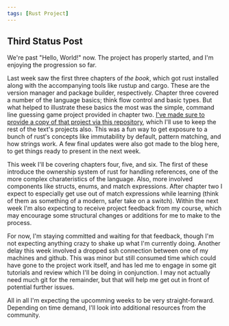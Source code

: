 ```yaml
---
tags: [Rust Project]
---
```

## Third Status Post

We're past "Hello, World!" now. The project has properly started, and I'm enjoying the progression so far. 

Last week saw the first three chapters of *the book*, which got rust installed along with the accompanying tools like rustup and cargo. These are the version manager and package builder, respectively. Chapter three covered a number of the language basics; think flow control and basic types. But what helped to illustrate these basics the most was the simple, command line guessing game project provided in chapter two. [I've made sure to provide a copy of that project via this repository](https://github.com/SDeanEgan/rust-lang.book), which I'll use to keep the rest of the text's projects also. This was a fun way to get exposure to a bunch of rust's concepts like immutability by default, pattern matching, and how strings work. A few final updates were also got made to the blog here, to get things ready to present in the next week. 

This week I'll be covering chapters four, five, and six. The first of these introduce the ownership system of rust for handling references, one of the more complex charateristics of the language. Also, more involved components like structs, enums, and match expressions. After chapter two I expect to especially get use out of match expressions while learning (think of them as something of a modern, safer take on a switch). Within the next week I'm also expecting to receive project feedback from my course, which may encourage some structural changes or additions for me to make to the process. 

For now, I'm staying committed and waiting for that feedback, though I'm not expecting anything crazy to shake up what I'm currently doing. Another delay this week involved a dropped ssh connection between one of my machines and github. This was minor but still consumed time which could have gone to the project work itself, and has led me to engage in some git tutorials and review which I'll be doing in conjunction. I may not actually need much git for the remainder, but that will help me get out in front of potential further issues. 

All in all I'm expecting the upcomming weeks to be very straight-forward. Depending on time demand, I'll look into additional resources from the community.
